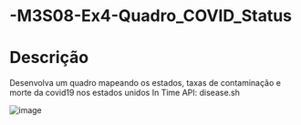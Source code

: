 # -M3S08-Ex4-Quadro_COVID_Status

# Descrição

Desenvolva um quadro mapeando os estados, taxas de contaminação e morte da covid19 nos estados unidos In Time
API: disease.sh

![image](https://user-images.githubusercontent.com/102738744/203136434-7628db23-368b-4869-8ceb-965b65eb152e.png)
